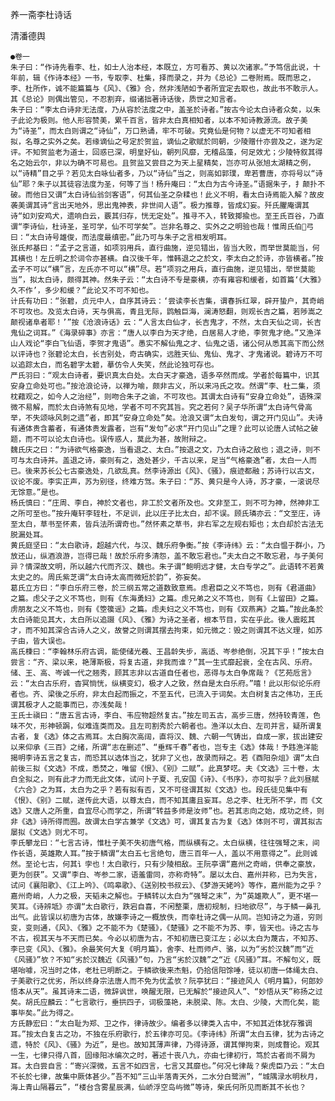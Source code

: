 <!-- { "loadSidebar": true } -->
养一斋李杜诗话

清潘德舆

    ●卷一
    朱子曰：“作诗先看李、杜，如士人治本经，本既立，方可看苏、黄以次诸家。”予笃信此说，十年前，辑《作诗本经》一书，专取李、杜集，择而录之，并为《总论》二卷附焉。既而思之，李、杜所作，诚不能篇篇与《风》、《雅》合，然非浅陋如予者所宜定去取也，故此书不敢示人。其《总论》则偶出管见，不忍割弃，缀诸拙著诗话後，质世之知言者。
    朱子曰：“李太白诗非无法度，乃从容於法度之中，盖圣於诗者。”按古今论太白诗者众矣，以朱子此论为极则。他人形容赞美，累千百言，皆非太白真相知者，以本不知诗教源流。故子美为“诗圣”，而太白则谓之“诗仙”，万口熟诵，牢不可破。究竟仙是何物？以虚无不可知者相拟，名尊之实外之矣。若缘谪仙之号定於贺监，谪仙之歌赋於同朝，少陵赠什亦尝及之，遂为定评。不知贺监老为道士，回惑已深，明皇好仙，朝列风靡，无稽品藻，何足效尤；少陵特叙其得名之始云尔，非以为确不可易也。且贺监又尝目之为天上星精矣，岂亦可从张旭太湖精之例，以“诗精”目之乎？若见太白咏仙者多，乃以“诗仙”当之，则高如郭璞，卑若曹唐，亦将号以“诗仙”耶？朱子以其徒容法度为圣，何等了当！杨升庵曰：“太白为古今诗圣。”语据朱子，扌颠扑不破。而他日又谓“太白诗仙翁剑客语”，何其仙圣之杂糅也！此义不明，看太白诗焉能入解？故皮袭美谓其诗“言出天地外，思出鬼神表，非世间人语”。极力推尊，皆成幻妄。歼氏臞庵谓其诗“如刘安鸡犬，遗响白云，覈其归存，恍无定处”。推寻不入，转致揶揄也。至王氏百谷，乃直谓“李诗仙，杜诗圣，圣可学，仙不可学矣”。岂非名尊之、实外之之明验也哉！惟周氏伯弓曰：“太白诗号雄俊，而法度最缜密。”此乃可与朱子之言相发明耳。
    张氏邦基曰：“孟子之言道，如项羽用兵，直行曲施，逆见错出，皆当大败，而举世莫能当，何其横也！左丘明之於词令亦甚横。自汉後千年，惟韩退之之於文，李太白之於诗，亦皆横者。”按孟子不可以“横”言，左氏亦不可以“横”尽。若“项羽之用兵，直行曲施，逆见错出，举世莫能当”，拟太白诗，颇得其神。然朱子云：“太白诗不专是豪横，亦有雍容和缓者，如首篇‘《大雅》久不作’，多少和缓？”此论又不可不知也。
    计氏有功曰：“张碧，贞元中人，自序其诗云：‘尝读李长吉集，谓春拆红翠，辟开蛰户，其奇峭不可攻也。及览太白诗，天与俱高，青且无际，鹍触巨海，澜涛怒翻，则观长吉之篇，若陟嵩之颠视诸阜者耶！’”按《沧浪诗话》云：“人言太白仙才，长吉鬼才，不然，太白天仙之词，长吉鬼仙之词耳。”《海录碎事》亦言：“唐人以李白为天才绝，白居易人才绝，李贺鬼才绝。”又渔洋山人戏论“李白飞仙语，李贺才鬼语”。愚实不解仙鬼之才、仙鬼之语，诸公何从悉其高下而公然以评诗也？张碧论太白，长吉别处，奇古确实，远胜天仙、鬼仙、鬼才、才鬼诸说。碧诗万不可以追踪太白，而名碧字太碧，摹仿令人失笑，然此论独可存也。
    严氏羽曰：“观太白诗者，要识真太白处。太白天才豪逸，语多卒然而成。学者於每篇中，识其安身立命处可也。”按沧浪论诗，以禅为喻，颇非古义，所以来冯氏之攻。然谓“李、杜二集，须枕藉观之，如今人之治经”，则吻合朱子之谕，不可攻也。其谓太白诗有“安身立命处”，语殊深微不易解，而於太白诗煞有见地，学者不可不究其旨。究之若何？吴子华所谓“太白诗气骨高举，不失颂咏风刺之遗”者，即其“安身立命处”矣。沧浪又谓“太白发句，谓之开门见山”。夫诗有通体贵含蓄者，有通体贵发露者，岂有“发句”必求“开门见山”之理？此可以论唐人试帖之破题，而不可以论太白诗也。误传惑人，莫此为甚，故附辩之。
    魏氏庆之曰：“为诗欲气格豪逸，当看退之、太白。”按退之文，乃太白诗之敌也；退之诗，则不可与太白诗并。盖退之诗，豪则有之，逸处甚少，千古以来，足当“气格豪逸”者，太白一人而已。後来苏长公七古豪逸处，几欲乱真。然李诗源出《风》、《骚》，痕迹都融；苏诗行以古文，议论不废。李实正声，苏为别径，终难方驾。朱子曰：“苏、黄只是今人诗，苏才豪，一滚说尽无馀意。”是也。
    杨氏慎曰：“庄周、李白，神於文者也，非工於文者所及也。文非至工，则不可为神，然神非工之所可至也。”按升庵轩李轾杜，不足训，此以庄子比太白，却不误。顾氏璘亦云：“文至庄，诗至太白，草书至怀素，皆兵法所谓奇也。”然怀素之草书，非右军之左规右矩也；太白却於古法无脱漏处耳。
    黄氏庭坚曰：“太白歌诗，超越六代，与汉、魏乐府争衡。”按《李诗纬》云：“太白愠于群小，乃放还山，纵酒浪游，岂得已哉！故於乐府多清怨，盖不敢忘君也。”夫太白之不敢忘君，与子美何异？情深故文明，所以越六代而齐汉、魏也。朱子谓“鲍明远才健，太白专学之”。此语转不若黄太史之的。周氏紫芝谓“太白诗太高而微短於韵”，弥妄矣。
    葛氏立方曰：“李白乐府三卷，於三纲五常之道数致意焉。虑君臣之义不笃也，则有《君道曲》之篇。虑父子之义不笃也，则有《东海勇妇》之篇。虑兄弟之义不笃也，则有《上留田》之篇。虏朋友之义不笃也，则有《箜篌谣》之篇。虑夫妇之义不笃也，则有《双燕离》之篇。”按此条於太白诗能见其大，太白所以追蹑《风》、《雅》为诗之圣者，根本节目，实在乎此。後人震眩其才，而不知其深合古诗人之义，故誉之则谓其摆去拘束，如元微之：毁之则谓其不达义理，如苏子由，皆大误也。
    高氏棅曰：“李翰林乐府古调，能使储光羲、王昌龄失步，高适、岑参绝倒，况其下乎！”按太白尝言：“齐、梁以来，艳薄斯极，将复古道，非我而谁？”其一生式靡起衰，全在古风、乐府。储、王、高、岑诚一代之翘秀，顾其志非以古道自任者也，恶得与太白争席哉？《艺苑卮言》云：“太白古乐府，杳冥惝恍，纵横变幻，极才人之致，然自是太白乐府。”嘻！此以形似论乐府者也。齐、梁後之乐府，非太白起而振之，不至五代，已流入于词矣。太白树复古之伟功，王氏谓其极才人之能事而已，亦浅矣哉！
    王氏士禛曰：“唐五言古诗，李白、韦应物超然复古。”按左司五古，高步三唐，然持较青莲，色味不欠，形神顿跼，似难连类而及。且左司割秀於六朝者也。渔洋以太白、左司并言，疑所谓复古者，复《选》体之古焉耳。太白胸次高阔，直将汉、魏、六朝一气铸出，自成一家，拔出建安以来仰承《三百》之绪，所谓“志在删述”、“垂辉千春”者也，岂专主《选》体哉！予韪渔洋能揭明李诗五言之复古，而恐其以选体当之，犹非了义也，故录而辩之。若《酉阳杂俎》谓“太白前後三拟《文选》不成，悉焚之，唯留《恨》、《别》二赋”。此真梦呓。夫《文选》三十卷，太白全拟之，则有此才力而无此文体，试问卜子夏、孔安国《诗》、《书序》，亦可拟乎？此刘昼赋《六合》之为耳，太白为之乎？若有拟有否，又不可径谓其拟《文选》也。段氏徒见集中有《恨》、《别》二赋，遂传此大语，以尊太白，而不知其庸且妄耳。总之李、杜无所不学，而《文选》又唐人之所重，自宜尽心而学之，所谓“转益多师是汝师”也。若其志向之始，成功之终，则非《选》诗所得而囿。故谓太白学古兼学《文选》可，谓其复古为复《选》体则不可，谓其拟古屡拟《文选》则尤不可。
    李氏攀龙曰：“七言古诗，惟杜子美不失初唐气格，而纵横有之。太白纵横，往往强弩之末，间作长语，英雄欺人耳。”按于鳞谓“太白五七言绝句，唐三百年一人，盖以不用意得之”。此则诚然。至论七古，何其讠孛也！太白歌行，只有少陵相敌。王阮亭谓“嘉州之奇峭，供奉之豪放，更为创获”。又谓“李白、岑参二家，语羞雷同，亦称奇特”。屡以太白、嘉州并称，已为失言，试问《襄阳歌》、《江上吟》、《鸣皋歌》、《送别校书叔云》、《梦游天姥吟》等作，嘉州能为之乎？嘉州奇峭，人力之极，天韬未之解也。于鳞转以太白为“强弩之末”，为“英雄欺人”，更不堪一笑耳。《诗辨坻》亦谓“太白歌行，跌宕自喜，不闲整栗，唐初规制，扫地欲尽”，与于鳞一鼻孔出气。此皆误以初唐为古体，故嫌李诗之一概放佚，而幸杜诗之偶一从同。岂知诗之为道，穷则变，变则通，《风》、《雅》之不能不为《楚骚》，《楚骚》之不能不为苏、李，皆天也。诗之古与不古，视其天与不天而已矣。今必以初唐为古，不知初唐已变江左；必以太白为蔑古，不知苏、李已变《风》、《雅》。余最笑何大复《明月篇》，舍李、杜而师卢、骆，以为“劣於汉魏”而“近《风骚》”欤？不知“劣於汉魏近《风骚》”句，乃言“劣於汉魏”之“近《风骚》”耳。不解句义，既堪咍噱，况当时之体，老杜已明断之。于鳞欲後来杰魁，仍拾信阳馀唾，徒以初唐一体绳太白、子美歌行之优劣，所以终身宗法唐人而不免为优孟欤？阮亭犹曰：“接迹风人《明月篇》，何郎妙悟本从天”。虽其诗末二语，微辞讽世，唤醒无限，已无解於“接迹风人”、“妙悟从天”称扬之过矣。胡氏应麟云：“七言歌行，垂拱四子，词极藻艳，未脱梁、陈。太白、少陵，大而化矣，能事毕矣。”此为得之。
    方氏静宏曰：“太白耻为郑、卫之作，律诗故少。编者多以律类入古中，不知其近体犹存雅调耳。”按太白复古之功，不独在乐府歌行，於五律亦可见。《李诗纬》所谓“太白五律，犹为古诗之遗，特於《风》、《骚》为近”，是也。故知其薄声律，乃得诗源，谓其惮拘束，则成瞀论。观其一生，七律只得八首，固缘阳冰编次之时，著述十丧八九，亦由七律初行，笃於古者尚不屑为耳。太白尝自言：“寄兴深微，五言不如四言，七言又其靡也。”何况七律哉？柴虎臣乃云：“太白不长於七律，故集中厥体甚少。”吾不知“三山半落青天外，二水分白鹭洲”，“城隅渌水明秋月，海上青山隔暮云”，“楼台含雾星辰满，仙峤浮空岛屿微”等诗，柴氏何所见而断其不长也？
